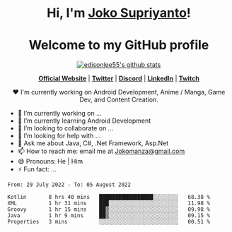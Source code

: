<h1 align="center">Hi, I'm <a href="https://www.google.com">Joko Supriyanto</a>!</h1>
<h1 align="center">Welcome to my GitHub profile</h1>

<p align="center">
  <a href="https://github.com/jokomanza"><img src="https://github-readme-stats.vercel.app/api?username=jokomanza&hide_border=true&show_icons=true" alt="edisonlee55's github stats"></a>
</p>

<p align="center">
  <strong><a href="https://www.google.com">Official Website</a></strong> |
  <strong><a href="https://twitter.com/jokomanza">Twitter</a></strong> |
  <strong><a href="https://discord.gg/nYXzaUS">Discord</a></strong> |
  <strong><a href="https://www.linkedin.com/in/jokomanza">LinkedIn</a></strong> |
  <strong><a href="https://www.twitch.tv/jokomanza">Twitch</a></strong>
</p>

<p align="center">❤ I'm currently working on Android Development, Anime / Manga, Game Dev, and Content Creation.</p>

- 🔭 I’m currently working on ...
- 🌱 I’m currently learning Android Development
- 👯 I’m looking to collaborate on ...
- 🤔 I’m looking for help with ...
- 💬 Ask me about Java, C#, .Net Framework, Asp.Net
- 📫 How to reach me: email me at Jokomanza@gmail.com
- 😄 Pronouns: He | Him
- ⚡ Fun fact: ...

<!--START_SECTION:waka-->

```text
From: 29 July 2022 - To: 05 August 2022

Kotlin       8 hrs 40 mins   █████████████████░░░░░░░░   68.38 %
XML          1 hr 31 mins    ███░░░░░░░░░░░░░░░░░░░░░░   11.98 %
Groovy       1 hr 15 mins    ██▒░░░░░░░░░░░░░░░░░░░░░░   09.98 %
Java         1 hr 9 mins     ██▒░░░░░░░░░░░░░░░░░░░░░░   09.15 %
Properties   3 mins          ░░░░░░░░░░░░░░░░░░░░░░░░░   00.51 %
```

<!--END_SECTION:waka-->
